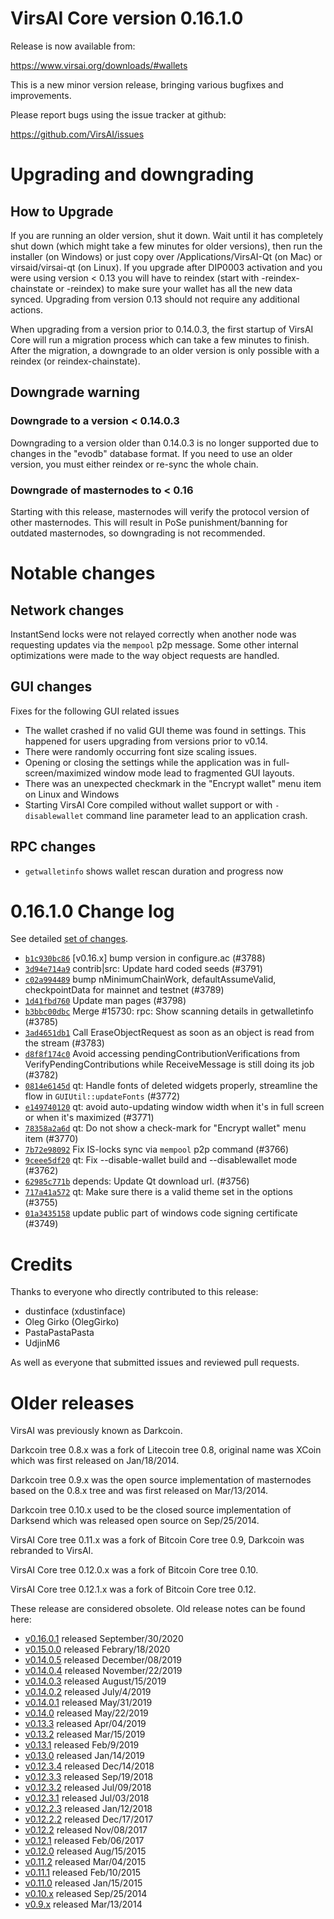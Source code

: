 VirsAI Core version 0.16.1.0
==========================

Release is now available from:

  <https://www.virsai.org/downloads/#wallets>

This is a new minor version release, bringing various bugfixes and improvements.

Please report bugs using the issue tracker at github:

  <https://github.com/VirsAI/issues>


Upgrading and downgrading
=========================

How to Upgrade
--------------

If you are running an older version, shut it down. Wait until it has completely
shut down (which might take a few minutes for older versions), then run the
installer (on Windows) or just copy over /Applications/VirsAI-Qt (on Mac) or
virsaid/virsai-qt (on Linux). If you upgrade after DIP0003 activation and you were
using version < 0.13 you will have to reindex (start with -reindex-chainstate
or -reindex) to make sure your wallet has all the new data synced. Upgrading
from version 0.13 should not require any additional actions.

When upgrading from a version prior to 0.14.0.3, the
first startup of VirsAI Core will run a migration process which can take a few
minutes to finish. After the migration, a downgrade to an older version is only
possible with a reindex (or reindex-chainstate).

Downgrade warning
-----------------

### Downgrade to a version < 0.14.0.3

Downgrading to a version older than 0.14.0.3 is no longer supported due to
changes in the "evodb" database format. If you need to use an older version,
you must either reindex or re-sync the whole chain.

### Downgrade of masternodes to < 0.16

Starting with this release, masternodes will verify the protocol version of other
masternodes. This will result in PoSe punishment/banning for outdated masternodes,
so downgrading is not recommended.

Notable changes
===============

Network changes
---------------
InstantSend locks were not relayed correctly when another node was requesting updates via the `mempool`
p2p message. Some other internal optimizations were made to the way object requests are handled.

GUI changes
-----------
Fixes for the following GUI related issues
- The wallet crashed if no valid GUI theme was found in settings.
This happened for users upgrading from versions prior to v0.14.
- There were randomly occurring font size scaling issues.
- Opening or closing the settings while the application was in full-screen/maximized
window mode lead to fragmented GUI layouts.
- There was an unexpected checkmark in the "Encrypt wallet" menu item on Linux and Windows
- Starting VirsAI Core compiled without wallet support or with `-disablewallet` command line
parameter lead to an application crash.

RPC changes
-----------
- `getwalletinfo` shows wallet rescan duration and progress now

0.16.1.0 Change log
===================

See detailed [set of changes](https://github.com/VirsAI/compare/v0.16.0.1...virsaipay:v0.16.1.0).

- [`b1c930bc86`](https://github.com/VirsAI/commit/b1c930bc86) [v0.16.x] bump version in configure.ac (#3788)
- [`3d94e714a9`](https://github.com/VirsAI/commit/3d94e714a9) contrib|src: Update hard coded seeds (#3791)
- [`c02a994489`](https://github.com/VirsAI/commit/c02a994489) bump nMinimumChainWork, defaultAssumeValid, checkpointData for mainnet and testnet (#3789)
- [`1d41fbd760`](https://github.com/VirsAI/commit/1d41fbd760) Update man pages (#3798)
- [`b3bbc00dbc`](https://github.com/VirsAI/commit/b3bbc00dbc) Merge #15730: rpc: Show scanning details in getwalletinfo (#3785)
- [`3ad4651db1`](https://github.com/VirsAI/commit/3ad4651db1) Call EraseObjectRequest as soon as an object is read from the stream (#3783)
- [`d8f8f174c0`](https://github.com/VirsAI/commit/d8f8f174c0) Avoid accessing pendingContributionVerifications from VerifyPendingContributions while ReceiveMessage is still doing its job (#3782)
- [`0814e6145d`](https://github.com/VirsAI/commit/0814e6145d) qt: Handle fonts of deleted widgets properly, streamline the flow in `GUIUtil::updateFonts` (#3772)
- [`e149740120`](https://github.com/VirsAI/commit/e149740120) qt: avoid auto-updating window width when it's in full screen or when it's maximized (#3771)
- [`78358a2a6d`](https://github.com/VirsAI/commit/78358a2a6d) qt: Do not show a check-mark for "Encrypt wallet" menu item (#3770)
- [`7b72e98092`](https://github.com/VirsAI/commit/7b72e98092) Fix IS-locks sync via `mempool` p2p command (#3766)
- [`9ceee5df20`](https://github.com/VirsAI/commit/9ceee5df20) qt: Fix --disable-wallet build and --disablewallet mode (#3762)
- [`62985c771b`](https://github.com/VirsAI/commit/62985c771b) depends: Update Qt download url. (#3756)
- [`717a41a572`](https://github.com/VirsAI/commit/717a41a572) qt: Make sure there is a valid theme set in the options (#3755)
- [`01a3435158`](https://github.com/VirsAI/commit/01a3435158) update public part of windows code signing certificate (#3749)

Credits
=======

Thanks to everyone who directly contributed to this release:

- dustinface (xdustinface)
- Oleg Girko (OlegGirko)
- PastaPastaPasta
- UdjinM6

As well as everyone that submitted issues and reviewed pull requests.

Older releases
==============

VirsAI was previously known as Darkcoin.

Darkcoin tree 0.8.x was a fork of Litecoin tree 0.8, original name was XCoin
which was first released on Jan/18/2014.

Darkcoin tree 0.9.x was the open source implementation of masternodes based on
the 0.8.x tree and was first released on Mar/13/2014.

Darkcoin tree 0.10.x used to be the closed source implementation of Darksend
which was released open source on Sep/25/2014.

VirsAI Core tree 0.11.x was a fork of Bitcoin Core tree 0.9,
Darkcoin was rebranded to VirsAI.

VirsAI Core tree 0.12.0.x was a fork of Bitcoin Core tree 0.10.

VirsAI Core tree 0.12.1.x was a fork of Bitcoin Core tree 0.12.

These release are considered obsolete. Old release notes can be found here:

- [v0.16.0.1](https://github.com/VirsAI/blob/master/doc/release-notes/virsai/release-notes-0.16.0.1.md) released September/30/2020
- [v0.15.0.0](https://github.com/VirsAI/blob/master/doc/release-notes/virsai/release-notes-0.15.0.0.md) released Febrary/18/2020
- [v0.14.0.5](https://github.com/VirsAI/blob/master/doc/release-notes/virsai/release-notes-0.14.0.5.md) released December/08/2019
- [v0.14.0.4](https://github.com/VirsAI/blob/master/doc/release-notes/virsai/release-notes-0.14.0.4.md) released November/22/2019
- [v0.14.0.3](https://github.com/VirsAI/blob/master/doc/release-notes/virsai/release-notes-0.14.0.3.md) released August/15/2019
- [v0.14.0.2](https://github.com/VirsAI/blob/master/doc/release-notes/virsai/release-notes-0.14.0.2.md) released July/4/2019
- [v0.14.0.1](https://github.com/VirsAI/blob/master/doc/release-notes/virsai/release-notes-0.14.0.1.md) released May/31/2019
- [v0.14.0](https://github.com/VirsAI/blob/master/doc/release-notes/virsai/release-notes-0.14.0.md) released May/22/2019
- [v0.13.3](https://github.com/VirsAI/blob/master/doc/release-notes/virsai/release-notes-0.13.3.md) released Apr/04/2019
- [v0.13.2](https://github.com/VirsAI/blob/master/doc/release-notes/virsai/release-notes-0.13.2.md) released Mar/15/2019
- [v0.13.1](https://github.com/VirsAI/blob/master/doc/release-notes/virsai/release-notes-0.13.1.md) released Feb/9/2019
- [v0.13.0](https://github.com/VirsAI/blob/master/doc/release-notes/virsai/release-notes-0.13.0.md) released Jan/14/2019
- [v0.12.3.4](https://github.com/VirsAI/blob/master/doc/release-notes/virsai/release-notes-0.12.3.4.md) released Dec/14/2018
- [v0.12.3.3](https://github.com/VirsAI/blob/master/doc/release-notes/virsai/release-notes-0.12.3.3.md) released Sep/19/2018
- [v0.12.3.2](https://github.com/VirsAI/blob/master/doc/release-notes/virsai/release-notes-0.12.3.2.md) released Jul/09/2018
- [v0.12.3.1](https://github.com/VirsAI/blob/master/doc/release-notes/virsai/release-notes-0.12.3.1.md) released Jul/03/2018
- [v0.12.2.3](https://github.com/VirsAI/blob/master/doc/release-notes/virsai/release-notes-0.12.2.3.md) released Jan/12/2018
- [v0.12.2.2](https://github.com/VirsAI/blob/master/doc/release-notes/virsai/release-notes-0.12.2.2.md) released Dec/17/2017
- [v0.12.2](https://github.com/VirsAI/blob/master/doc/release-notes/virsai/release-notes-0.12.2.md) released Nov/08/2017
- [v0.12.1](https://github.com/VirsAI/blob/master/doc/release-notes/virsai/release-notes-0.12.1.md) released Feb/06/2017
- [v0.12.0](https://github.com/VirsAI/blob/master/doc/release-notes/virsai/release-notes-0.12.0.md) released Aug/15/2015
- [v0.11.2](https://github.com/VirsAI/blob/master/doc/release-notes/virsai/release-notes-0.11.2.md) released Mar/04/2015
- [v0.11.1](https://github.com/VirsAI/blob/master/doc/release-notes/virsai/release-notes-0.11.1.md) released Feb/10/2015
- [v0.11.0](https://github.com/VirsAI/blob/master/doc/release-notes/virsai/release-notes-0.11.0.md) released Jan/15/2015
- [v0.10.x](https://github.com/VirsAI/blob/master/doc/release-notes/virsai/release-notes-0.10.0.md) released Sep/25/2014
- [v0.9.x](https://github.com/VirsAI/blob/master/doc/release-notes/virsai/release-notes-0.9.0.md) released Mar/13/2014
